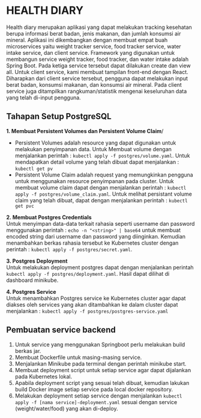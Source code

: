 # HEALTH DIARY

Health diary merupakan aplikasi yang dapat melakukan tracking kesehatan berupa informasi berat badan, jenis makanan, dan jumlah konsumsi air mineral. Aplikasi ini dikembangkan dengan membuat empat buah microservices yaitu  weight tracker service, food tracker service, water intake service, dan client service. Framework yang digunakan untuk membangun service weight tracker, food tracker, dan water intake adalah Spring Boot. Pada ketiga service tersebut dapat dilakukan create dan view all. Untuk client service, kami membuat tampilan front-end dengan React. Diharapkan dari client service tersebut, pengguna dapat melakukan input berat badan, konsumsi makanan, dan konsumsi air mineral. Pada client service juga ditampilkan rangkuman/statistik mengenai keseluruhan data yang telah di-input pengguna.

## Tahapan Setup PostgreSQL
<b>1. Membuat Persistent Volumes dan Persistent Volume Claim</b>/
- Persistent Volumes adalah resource yang dapat digunakan untuk melakukan penyimpanan data. Untuk Membuat volume dengan menjalankan perintah : ```kubectl apply -f postgres/volume.yaml```. Untuk mendapatkan detail volume yang telah dibuat dapat menjalankan : ```kubectl get pv```
- Persistent Volume Claim adalah request yang memungkinkan  pengguna untuk menggunakan resource penyimpanan pada cluster. Untuk membuat volume claim dapat dengan menjalankan perintah : ``kubectl apply -f postgres/volume_claim.yaml``. Untuk melihat persistant volume claim yang telah dibuat, dapat dengan menjalankan perintah : ``kubectl get pvc``

<b>2. Membuat Postgres Credentials </b>  
Untuk menyimpan data-data terkait rahasia seperti username dan password menggunakan perintah :  ``echo -n "<string>" | base64`` untuk membuat encoded string dari username dan password yang diinginkan. Kemudian menambahkan berkas rahasia tersebut ke Kubernetes cluster dengan perintah : ``kubectl apply -f postgres/secret.yaml``.  
  
<b>3. Postgres Deployment </b>  
Untuk melakukan deployment postgres dapat dengan menjalankan perintah ``kubectl apply -f postgres/deployment.yaml``. Hasil dapat dilihat di dashboard minikube.  

<b>4. Postgres Service</b>  
Untuk menambahkan Postgres service ke Kubernetes cluster agar dapat diakses oleh services yang akan ditambahkan ke dalam cluster dapat menjalankan : ``kubectl apply -f postgres/postgres-service.yaml``

## Pembuatan service backend
1. Untuk service yang menggunakan Springboot perlu melakukan build berkas jar.
2. Membuat Dockerfile untuk masing-masing service.
3. Menjalankan Minikube pada terminal dengan perintah minikube start.
4. Membuat deployment script untuk setiap service agar dapat dijalankan pada Kubernetes lokal. 
5. Apabila deployment script yang sesuai telah dibuat, kemudian lakukan build Docker image setiap service pada local docker repository.
6. Melakukan deployment setiap service dengan menjalankan ``kubectl apply -f [nama service]-deployment.yaml`` sesuai dengan service (weight/water/food) yang akan di-deploy.

